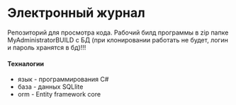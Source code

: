 # Электронный журнал
Репозиторий для просмотра кода. Рабочий билд программы в zip папке MyAdministratorBUILD c БД
(при клонировании работать не будет, логин и пароль хранятся в бд)!!!

#### Техналогии
- язык - программирования C#
- база - данных SQLlite
- orm - Entity framework core
